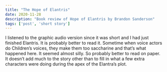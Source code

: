 ```yaml
---
title: "The Hope of Elantris"
date: 2020-11-28
description: "Book review of Hope of Elantris by Brandon Sanderson"
tags: ['post', 'short story']
---
```

I listened to the graphic audio version since it was short and I had just finished Elantris.
It is probably better to read it. Sometime when voice actors do Children’s voices, 
they make them too saccharine and that’s what happened here. It seemed almost silly. 
So probably better to read on paper. It doesn’t add much to the story other than to fill
in what a few extra characters were doing during the apex of the Elantra’s plot.
